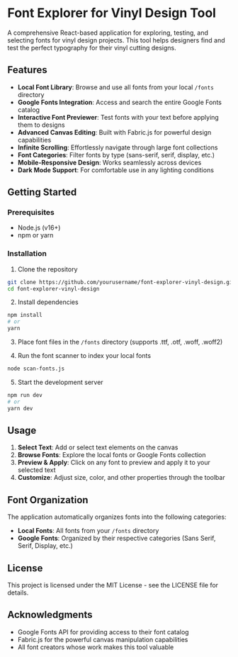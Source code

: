 # Font Explorer for Vinyl Design Tool

A comprehensive React-based application for exploring, testing, and selecting fonts for vinyl design projects. This tool helps designers find and test the perfect typography for their vinyl cutting designs.

## Features

- **Local Font Library**: Browse and use all fonts from your local `/fonts` directory
- **Google Fonts Integration**: Access and search the entire Google Fonts catalog
- **Interactive Font Previewer**: Test fonts with your text before applying them to designs
- **Advanced Canvas Editing**: Built with Fabric.js for powerful design capabilities
- **Infinite Scrolling**: Effortlessly navigate through large font collections
- **Font Categories**: Filter fonts by type (sans-serif, serif, display, etc.)
- **Mobile-Responsive Design**: Works seamlessly across devices
- **Dark Mode Support**: For comfortable use in any lighting conditions

## Getting Started

### Prerequisites

- Node.js (v16+)
- npm or yarn

### Installation

1. Clone the repository
```bash
git clone https://github.com/yourusername/font-explorer-vinyl-design.git
cd font-explorer-vinyl-design
```

2. Install dependencies
```bash
npm install
# or
yarn
```

3. Place font files in the `/fonts` directory (supports .ttf, .otf, .woff, .woff2)

4. Run the font scanner to index your local fonts
```bash
node scan-fonts.js
```

5. Start the development server
```bash
npm run dev
# or
yarn dev
```

## Usage

1. **Select Text**: Add or select text elements on the canvas
2. **Browse Fonts**: Explore the local fonts or Google Fonts collection
3. **Preview & Apply**: Click on any font to preview and apply it to your selected text
4. **Customize**: Adjust size, color, and other properties through the toolbar

## Font Organization

The application automatically organizes fonts into the following categories:

- **Local Fonts**: All fonts from your `/fonts` directory
- **Google Fonts**: Organized by their respective categories (Sans Serif, Serif, Display, etc.)

## License

This project is licensed under the MIT License - see the LICENSE file for details.

## Acknowledgments

- Google Fonts API for providing access to their font catalog
- Fabric.js for the powerful canvas manipulation capabilities
- All font creators whose work makes this tool valuable